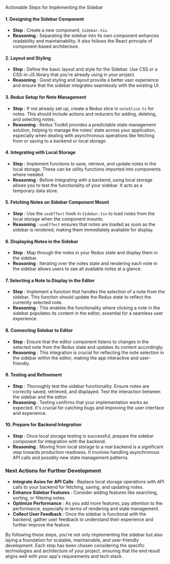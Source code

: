 Actionable Steps for Implementing the Sidebar

#### 1. **Designing the Sidebar Component**

- **Step** : Create a new component, `Sidebar.tsx`.
- **Reasoning** : Separating the sidebar into its own component enhances readability and maintainability. It also follows the React principle of component-based architecture.

#### 2. **Layout and Styling**

- **Step** : Define the basic layout and style for the Sidebar. Use CSS or a CSS-in-JS library that you're already using in your project.
- **Reasoning** : Good styling and layout provide a better user experience and ensure that the sidebar integrates seamlessly with the existing UI.

#### 3. **Redux Setup for Note Management**

- **Step** : If not already set up, create a Redux slice in `noteSlice.ts` for notes. This should include actions and reducers for adding, deleting, and selecting notes.
- **Reasoning** : Redux Toolkit provides a predictable state management solution, helping to manage the notes' state across your application, especially when dealing with asynchronous operations like fetching from or saving to a backend or local storage.

#### 4. **Integrating with Local Storage**

- **Step** : Implement functions to save, retrieve, and update notes in the local storage. These can be utility functions imported into components where needed.
- **Reasoning** : Before integrating with a backend, using local storage allows you to test the functionality of your sidebar. It acts as a temporary data store.

#### 5. **Fetching Notes on Sidebar Component Mount**

- **Step** : Use the `useEffect` hook in `Sidebar.tsx` to load notes from the local storage when the component mounts.
- **Reasoning** : `useEffect` ensures that notes are loaded as soon as the sidebar is rendered, making them immediately available for display.

#### 6. **Displaying Notes in the Sidebar**

- **Step** : Map through the notes in your Redux state and display them in the sidebar.
- **Reasoning** : Iterating over the notes state and rendering each note in the sidebar allows users to see all available notes at a glance.

#### 7. **Selecting a Note to Display in the Editor**

- **Step** : Implement a function that handles the selection of a note from the sidebar. This function should update the Redux state to reflect the currently selected note.
- **Reasoning** : This enables the functionality where clicking a note in the sidebar populates its content in the editor, essential for a seamless user experience.

#### 8. **Connecting Sidebar to Editor**

- **Step** : Ensure that the editor component listens to changes in the selected note from the Redux state and updates its content accordingly.
- **Reasoning** : This integration is crucial for reflecting the note selection in the sidebar within the editor, making the app interactive and user-friendly.

#### 9. **Testing and Refinement**

- **Step** : Thoroughly test the sidebar functionality. Ensure notes are correctly saved, retrieved, and displayed. Test the interaction between the sidebar and the editor.
- **Reasoning** : Testing confirms that your implementation works as expected. It's crucial for catching bugs and improving the user interface and experience.

#### 10. **Prepare for Backend Integration**

- **Step** : Once local storage testing is successful, prepare the sidebar component for integration with the backend.
- **Reasoning** : Moving from local storage to a real backend is a significant step towards production readiness. It involves handling asynchronous API calls and possibly new state management patterns.

### Next Actions for Further Development

- **Integrate Axios for API Calls** : Replace local storage operations with API calls to your backend for fetching, saving, and updating notes.
- **Enhance Sidebar Features** : Consider adding features like searching, sorting, or filtering notes.
- **Optimize Performance** : As you add more features, pay attention to the performance, especially in terms of rendering and state management.
- **Collect User Feedback** : Once the sidebar is functional with the backend, gather user feedback to understand their experience and further improve the feature.

By following these steps, you're not only implementing the sidebar but also laying a foundation for scalable, maintainable, and user-friendly development. Each step has been chosen considering the specific technologies and architecture of your project, ensuring that the end result aligns well with your app's requirements and tech stack.
